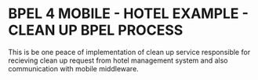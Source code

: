 BPEL 4 MOBILE - HOTEL EXAMPLE - CLEAN UP BPEL PROCESS
===========
This is be one peace of implementation of clean up service responsible for recieving clean up request from hotel management system and also communication with mobile middleware. 
